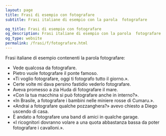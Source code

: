 ```yaml
---
layout: page
title: Frasi di esempio con fotografare 
subtitle: Frasi italiane di esempio con la parola  fotografare

og_title: Frasi di esempio con fotografare 
og_description: Frasi italiane di esempio con la parola  fotografare
og_type: website
permalink: /frasi/f/fotografare.html
---
```


Frasi italiane di esempio contenenti la parola fotografare:


- Vede qualcosa da fotografare.
- Pietro vuole fotografare il ponte famoso.
- «Ti voglio fotografare, oggi ti fotografo tutto il giorno.».
- Certe volte mi dava persino fastidio vederlo fotografare.
- Aveva promesso a zia Huda di fotografare il mare.
- «Con la tua macchina si può fotografare anche in interno?».
- «In Brasile, a fotografare i bambini nelle miniere rosse di Cumaru.».
- «Andrai a fotografare qualche pozzanghera?» avevo chiesto a Diego uscendo di casa.
- È andato a fotografare una band di amici in qualche garage.
- «I ricognitori dovranno volare a una quota abbastanza bassa da poter fotografare i cavalloni.».

